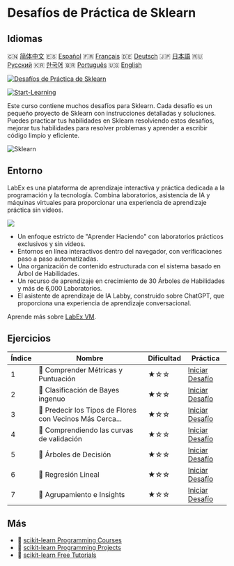 # Desafíos de Práctica de Sklearn

## Idiomas

🇨🇳 [简体中文](README_zh.md) 🇪🇸 [Español](README_es.md) 🇫🇷 [Français](README_fr.md) 🇩🇪 [Deutsch](README_de.md) 🇯🇵 [日本語](README_ja.md) 🇷🇺 [Русский](README_ru.md) 🇰🇷 [한국어](README_ko.md) 🇧🇷 [Português](README_pt.md) 🇺🇸 [English](README.md) 

[![Desafíos de Práctica de Sklearn](https://cover-creator.labex.io/sklearn-practice-challenges.png?lang=es)](https://labex.io/es/courses/sklearn-practice-challenges)

[![Start-Learning](https://img.shields.io/badge/Start-Learning-whitesmoke?style=for-the-badge)](https://labex.io/es/courses/sklearn-practice-challenges)

Este curso contiene muchos desafíos para Sklearn. Cada desafío es un pequeño proyecto de Sklearn con instrucciones detalladas y soluciones. Puedes practicar tus habilidades en Sklearn resolviendo estos desafíos, mejorar tus habilidades para resolver problemas y aprender a escribir código limpio y eficiente.

![Sklearn](https://img.shields.io/badge/Sklearn-whitesmoke?style=for-the-badge&logo=sklearn)


## Entorno

LabEx es una plataforma de aprendizaje interactiva y práctica dedicada a la programación y la tecnología. Combina laboratorios, asistencia de IA y máquinas virtuales para proporcionar una experiencia de aprendizaje práctica sin videos.

![](https://tutorial-screenshot.getvm.io/images/vm-1725247253.png)

- Un enfoque estricto de "Aprender Haciendo" con laboratorios prácticos exclusivos y sin videos.
- Entornos en línea interactivos dentro del navegador, con verificaciones paso a paso automatizadas.
- Una organización de contenido estructurada con el sistema basado en Árbol de Habilidades.
- Un recurso de aprendizaje en crecimiento de 30 Árboles de Habilidades y más de 6,000 Laboratorios.
- El asistente de aprendizaje de IA Labby, construido sobre ChatGPT, que proporciona una experiencia de aprendizaje conversacional.

Aprende más sobre [LabEx VM](https://support.labex.io/using-labex/virtual-machine).

## Ejercicios

|   Índice | Nombre                                                   | Dificultad   | Práctica                                                                                                                             |
|----------|----------------------------------------------------------|--------------|--------------------------------------------------------------------------------------------------------------------------------------|
|        1 | 🎯 Comprender Métricas y Puntuación                      | ★☆☆          | <a target='_blank' href='https://labex.io/es/labs/python-understanding-metrics-and-scoring-185172'>Iniciar Desafío</a>               |
|        2 | 🎯 Clasificación de Bayes ingenuo                        | ★☆☆          | <a target='_blank' href='https://labex.io/es/labs/python-naive-bayes-classification-250427'>Iniciar Desafío</a>                      |
|        3 | 🎯 Predecir los Tipos de Flores con Vecinos Más Cerca... | ★☆☆          | <a target='_blank' href='https://labex.io/es/labs/sklearn-predicting-flower-types-with-nearest-neighbors-256147'>Iniciar Desafío</a> |
|        4 | 🎯 Comprendiendo las curvas de validación                | ★☆☆          | <a target='_blank' href='https://labex.io/es/labs/python-understanding-validation-curves-106940'>Iniciar Desafío</a>                 |
|        5 | 🎯 Árboles de Decisión                                   | ★☆☆          | <a target='_blank' href='https://labex.io/es/labs/python-decision-trees-92597'>Iniciar Desafío</a>                                   |
|        6 | 🎯 Regresión Lineal                                      | ★☆☆          | <a target='_blank' href='https://labex.io/es/labs/python-linear-regression-185171'>Iniciar Desafío</a>                               |
|        7 | 🎯 Agrupamiento e Insights                               | ★☆☆          | <a target='_blank' href='https://labex.io/es/labs/python-clustering-and-insights-198286'>Iniciar Desafío</a>                         |

## Más

- 🔗 [scikit-learn Programming Courses](https://github.com/labex-labs/awesome-programming-courses)
- 🔗 [scikit-learn Programming Projects](https://github.com/labex-labs/awesome-programming-projects)
- 🔗 [scikit-learn Free Tutorials](https://github.com/labex-labs/sklearn-free-tutorials)

